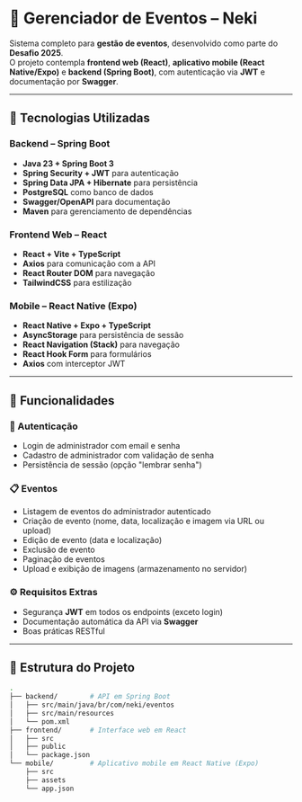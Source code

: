 # 📅 Gerenciador de Eventos – Neki

Sistema completo para **gestão de eventos**, desenvolvido como parte do **Desafio 2025**.  
O projeto contempla **frontend web (React)**, **aplicativo mobile (React Native/Expo)** e **backend (Spring Boot)**, com autenticação via **JWT** e documentação por **Swagger**.

---

## 🚀 Tecnologias Utilizadas

### Backend – Spring Boot
- **Java 23 + Spring Boot 3**
- **Spring Security + JWT** para autenticação
- **Spring Data JPA + Hibernate** para persistência
- **PostgreSQL** como banco de dados
- **Swagger/OpenAPI** para documentação
- **Maven** para gerenciamento de dependências

### Frontend Web – React
- **React + Vite + TypeScript**
- **Axios** para comunicação com a API
- **React Router DOM** para navegação
- **TailwindCSS** para estilização

### Mobile – React Native (Expo)
- **React Native + Expo + TypeScript**
- **AsyncStorage** para persistência de sessão
- **React Navigation (Stack)** para navegação
- **React Hook Form** para formulários
- **Axios** com interceptor JWT

---

## 📱 Funcionalidades

### 🔑 Autenticação
- Login de administrador com email e senha  
- Cadastro de administrador com validação de senha  
- Persistência de sessão (opção "lembrar senha")  

### 📋 Eventos
- Listagem de eventos do administrador autenticado
- Criação de evento (nome, data, localização e imagem via URL ou upload)
- Edição de evento (data e localização)
- Exclusão de evento
- Paginação de eventos
- Upload e exibição de imagens (armazenamento no servidor)

### ⚙️ Requisitos Extras
- Segurança **JWT** em todos os endpoints (exceto login)
- Documentação automática da API via **Swagger**
- Boas práticas RESTful

---

## 📂 Estrutura do Projeto

```bash
.
├── backend/        # API em Spring Boot
│   ├── src/main/java/br/com/neki/eventos
│   ├── src/main/resources
│   └── pom.xml
├── frontend/       # Interface web em React
│   ├── src
│   ├── public
│   └── package.json
└── mobile/         # Aplicativo mobile em React Native (Expo)
    ├── src
    ├── assets
    └── app.json
